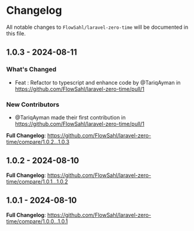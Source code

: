 # Changelog

All notable changes to `FlowSahl/laravel-zero-time` will be documented in this file.

## 1.0.3 - 2024-08-11

### What's Changed

* Feat : Refactor to typescript and enhance code by @TariqAyman in https://github.com/FlowSahl/laravel-zero-time/pull/1

### New Contributors

* @TariqAyman made their first contribution in https://github.com/FlowSahl/laravel-zero-time/pull/1

**Full Changelog**: https://github.com/FlowSahl/laravel-zero-time/compare/1.0.2...1.0.3

## 1.0.2 - 2024-08-10

**Full Changelog**: https://github.com/FlowSahl/laravel-zero-time/compare/1.0.1...1.0.2

## 1.0.1 - 2024-08-10

**Full Changelog**: https://github.com/FlowSahl/laravel-zero-time/compare/1.0.0...1.0.1
